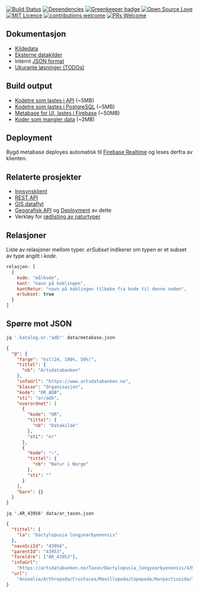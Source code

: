 [![Build Status](https://travis-ci.org/Artsdatabanken/kverna.svg?branch=master)](https://travis-ci.org/Artsdatabanken/kverna)
[![Dependencies](https://david-dm.org/artsdatabanken/kverna.svg)](https://david-dm.org)
[![Greenkeeper badge](https://badges.greenkeeper.io/Artsdatabanken/kverna.svg)](https://greenkeeper.io/)
[![Open Source Love](https://badges.frapsoft.com/os/v2/open-source.svg?v=103)](https://github.com/ellerbrock/open-source-badges/)
[![MIT Licence](https://badges.frapsoft.com/os/mit/mit.svg?v=103)](https://opensource.org/licenses/mit-license.php)
[![contributions welcome](https://camo.githubusercontent.com/926d8ca67df15de5bd1abac234c0603d94f66c00/68747470733a2f2f696d672e736869656c64732e696f2f62616467652f636f6e747269627574696f6e732d77656c636f6d652d627269676874677265656e2e7376673f7374796c653d666c6174)](https://github.com/Artsdatabanken/kverna/issues)
[![PRs Welcome](https://img.shields.io/badge/PRs-welcome-brightgreen.svg)](CONTRIBUTING.md#pull-requests)

## Dokumentasjon

* [Kildedata](kildedata/README.md)
* [Eksterne datakilder](steg/1_nedlasting/README.md)
* Internt [JSON format](doc/JSON.md)
* [Ukurante løsninger (TODOs)](doc/UKURANT.md)

## Build output

* [Kodetre som lastes i API](https://adb-typesystem.surge.sh/kodetre.json) (~5MB)
* [Kodetre som lastes i PostgreSQL](https://adb-typesystem.surge.sh/kodetre_postgre.json) (~5MB)
* [Metabase for UI, lastes i Firebase](https://adb-typesystem.surge.sh/metabase.json) (~50MB)
* [Koder som mangler data](https://adb-typesystem.surge.sh/mangler_data.json) (~2MB)

## Deployment

Bygd metabase deployes automatisk til [Firebase Realtime](https://adb-kode.firebaseio.com/.json) og leses derfra av klienten.

## Relaterte prosjekter

* [Innsynsklient](https://github.com/artsdatabanken/ratatouille)
* [REST API](https://github.com/Artsdatabanken/ogapi)
* [GIS dataflyt](https://github.com/artsdatabanken/grunnkart-dataflyt)
* [Geografisk API](https://github.com/Artsdatabanken/rasterQ) og [Deployment](https://github.com/Artsdatabanken/rasterUploader) av dette
* Verktøy for [rødlisting av naturtyper](https://github.com/Artsdatabanken/natty)

## Relasjoner

Liste av relasjoner mellom typer. _erSubset_ indikerer om typen er et subset av type angitt i _kode_.

```javascript
relasjon: [
  {
    kode: "målkode",
    kant: "navn på koblingen",
    kantRetur: "navn på koblingen tilbake fra kode til denne noden",
    erSubset: true
  }
]
```

## Spørre mot JSON

```bash
jq '.katalog.or."adb"' data/metabase.json
```

```json
{
  "@": {
    "farge": "hsl(24, 100%, 50%)",
    "tittel": {
      "nb": "Artsdatabanken"
    },
    "infoUrl": "https://www.artsdatabanken.no",
    "klasse": "Organisasjon",
    "kode": "OR_ADB",
    "sti": "or/adb",
    "overordnet": [
      {
        "kode": "OR",
        "tittel": {
          "nb": "Datakilde"
        },
        "sti": "or"
      },
      {
        "kode": "~",
        "tittel": {
          "nb": "Natur i Norge"
        },
        "sti": ""
      }
    ],
    "barn": {}
  }
}
```

```
jq '.AR_43956' data/ar_taxon.json
```

```json
{
  "tittel": {
    "la": "Dactylopusia longyearbyenensis"
  },
  "navnSciId": "43956",
  "parentId": "43953",
  "foreldre": ["AR_43953"],
  "infoUrl":
    "https://artsdatabanken.no/Taxon/Dactylopusia_longyearbyenensis/43956",
  "url":
    "Animalia/Arthropoda/Crustacea/Maxillopoda/Copepoda/Harpacticoida/Thalestridae/Thalestridae/Dactylopusia_longyearbyenensis"
}
```
